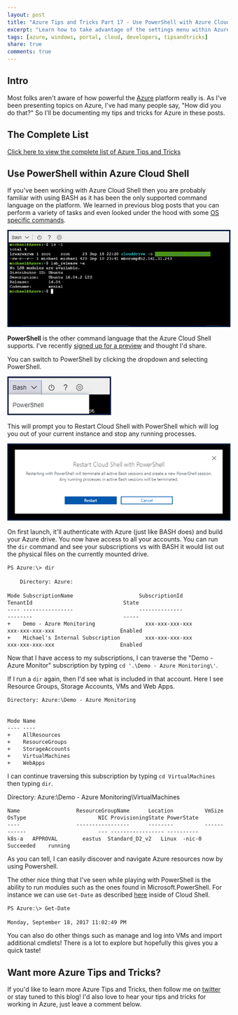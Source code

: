```yaml
---
layout: post
title: "Azure Tips and Tricks Part 17 - Use PowerShell with Azure Cloud Shell"
excerpt: "Learn how to take advantage of the settings menu within Azure Cloud Shell"
tags: [azure, windows, portal, cloud, developers, tipsandtricks]
share: true
comments: true
---
```


## Intro

Most folks aren't aware of how powerful the [Azure](http://www.azure.com) platform really is. As I've been presenting topics on Azure, I've had many people say, "How did you do that?" So I'll be documenting my tips and tricks for Azure in these posts.

## The Complete List

[Click here to view the complete list of Azure Tips and Tricks ](https://michaelcrump.net/azure-tips-and-tricks-complete-list/)

## Use PowerShell within Azure Cloud Shell

If you've been working with Azure Cloud Shell then you are probably familiar with using BASH as it has been the only supported command language on the platform. We learned in previous blog posts that you can perform a variety of tasks and even looked under the hood with some [OS specific commands](https://www.michaelcrump.net/azure-tips-and-tricks15/). 

<img style="border:3px solid #021a40" src="/files/bashscreenshot.png">

**PowerShell** is the other command language that the Azure Cloud Shell supports. I've recently [signed up for a preview](https://aka.ms/PSCloudSignup) and thought I'd share.  

You can switch to PowerShell by clicking the dropdown and selecting PowerShell. 

<img style="border:3px solid #021a40" src="/files/switchtops.png">

This will prompt you to Restart Cloud Shell with PowerShell which will log you out of your current instance and stop any running processes. 

<img style="border:3px solid #021a40" src="/files/restartwithps.png">

On first launch, it'll authenticate with Azure (just like BASH does) and build your Azure drive. You now have access to all your accounts. You can run the `dir` command and see your subscriptions vs with BASH it would list out the physical files on the currently mounted drive. 

	PS Azure:\> dir

	    Directory: Azure:

	Mode SubscriptionName                     SubscriptionId                       TenantId                             State
	---- ----------------                     --------------                       --------                             -----
	+    Demo - Azure Monitoring				xxx-xxx-xxx-xxx						xxx-xxx-xxx-xxx 					Enabled
	+    Michael's Internal Subscription		xxx-xxx-xxx-xxx 					xxx-xxx-xxx-xxx						Enabled

Now that I have access to my subscriptions, I can traverse the "Demo - Azure Monitor" subscription by typing `cd '.\Demo - Azure Monitoring\'`.

If I run a `dir` again, then I'd see what is included in that account. Here I see Resource Groups, Storage Accounts, VMs and Web Apps. 

	Directory: Azure:\Demo - Azure Monitoring
	
	
	Mode Name
	---- ----
	+    AllResources
	+    ResourceGroups
	+    StorageAccounts
	+    VirtualMachines
	+    WebApps

I can continue traversing this subscription by typing `cd VirtualMachines` then typing `dir`.

Directory: Azure:\Demo - Azure Monitoring\VirtualMachines


	Name                  ResourceGroupName      Location          VmSize  OsType                       NIC ProvisioningState PowerState
	----                  -----------------      --------          ------  ------                       --- ----------------- ----------
	k8s-a   APPROVAL        eastus  Standard_D2_v2   Linux  -nic-0         Succeeded    running

As you can tell, I can easily discover and navigate Azure resources now by using Powershell. 

The other nice thing that I've seen while playing with PowerShell is the ability to run modules such as the ones found in Microsoft.PowerShell. For instance we can use `Get-Date` as described [here](https://docs.microsoft.com/en-us/powershell/module/microsoft.powershell.utility/get-date?view=powershell-5.1) inside of Cloud Shell. 

	PS Azure:\> Get-Date
	
	Monday, September 18, 2017 11:02:49 PM

You can also do other things such as manage and log into VMs and import additional cmdlets! There is a lot to explore but hopefully this gives you a quick taste!

## Want more Azure Tips and Tricks?

If you'd like to learn more Azure Tips and Tricks, then follow me on [twitter](http://twitter.com/mbcrump) or stay tuned to this blog! I'd also love to hear your tips and tricks for working in Azure, just leave a comment below. 
